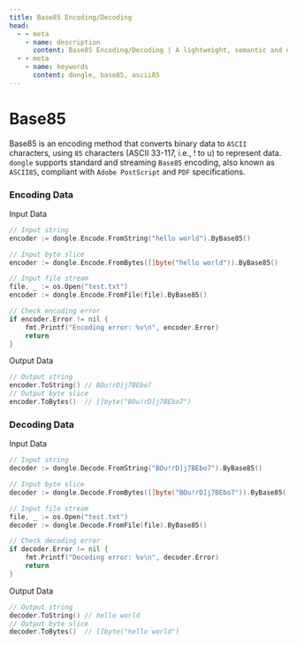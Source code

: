 ```yaml
---
title: Base85 Encoding/Decoding
head:
  - - meta
    - name: description
      content: Base85 Encoding/Decoding | A lightweight, semantic and developer-friendly golang encoding & crypto library
  - - meta
    - name: keywords
      content: dongle, base85, ascii85
---
```


# Base85

Base85 is an encoding method that converts binary data to `ASCII` characters, using `85` characters (ASCII 33-117, i.e., ! to u) to represent data. `dongle` supports standard and streaming `Base85` encoding, also known as `ASCII85`, compliant with `Adobe PostScript` and `PDF` specifications.

### Encoding Data

Input Data

```go
// Input string
encoder := dongle.Encode.FromString("hello world").ByBase85()

// Input byte slice
encoder := dongle.Encode.FromBytes([]byte("hello world")).ByBase85()

// Input file stream
file, _ := os.Open("test.txt")
encoder := dongle.Encode.FromFile(file).ByBase85()

// Check encoding error
if encoder.Error != nil {
	fmt.Printf("Encoding error: %v\n", encoder.Error)
	return
}
```

Output Data

```go
// Output string
encoder.ToString() // BOu!rD]j7BEbo7
// Output byte slice
encoder.ToBytes()  // []byte("BOu!rD]j7BEbo7")
```

### Decoding Data

Input Data

```go
// Input string
decoder := dongle.Decode.FromString("BOu!rD]j7BEbo7").ByBase85()

// Input byte slice
decoder := dongle.Decode.FromBytes([]byte("BOu!rD]j7BEbo7")).ByBase85()

// Input file stream
file, _ := os.Open("test.txt")
decoder := dongle.Decode.FromFile(file).ByBase85()

// Check decoding error
if decoder.Error != nil {
	fmt.Printf("Decoding error: %v\n", decoder.Error)
	return
}
```

Output Data

```go
// Output string
decoder.ToString() // hello world
// Output byte slice
decoder.ToBytes()  // []byte("hello world")
``` 